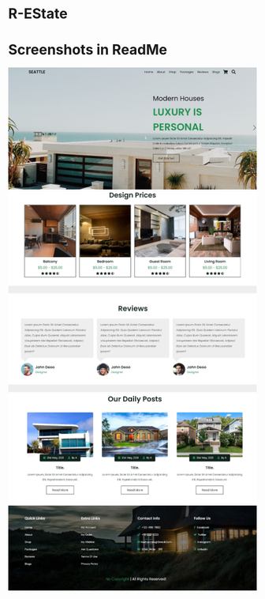 # R-EState
# Screenshots in ReadMe

![](screenshots/S1.jpg)
![](screenshots/S2.jpg)
![](screenshots/S3.jpg)
![](screenshots/S4.jpg)
![](screenshots/S5.jpg)
